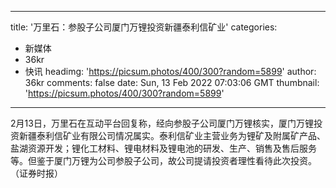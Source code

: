 
---
title: '万里石：参股子公司厦门万锂投资新疆泰利信矿业'
categories: 
 - 新媒体
 - 36kr
 - 快讯
headimg: 'https://picsum.photos/400/300?random=5899'
author: 36kr
comments: false
date: Sun, 13 Feb 2022 07:03:06 GMT
thumbnail: 'https://picsum.photos/400/300?random=5899'
---

<div>   
2月13日，万里石在互动平台回复称，经向参股子公司厦门万锂核实，厦门万锂投资新疆泰利信矿业有限公司情况属实。泰利信矿业主营业务为锂矿及附属矿产品、盐湖资源开发；锂化工材料、锂电材料及锂电池的研发、生产、销售及售后服务等。但鉴于厦门万锂为公司参股子公司，故公司提请投资者理性看待此次投资。（证券时报）  
</div>
            